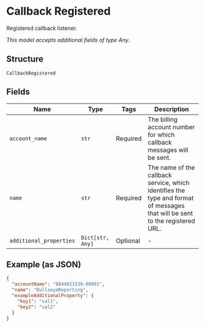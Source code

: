 
# Callback Registered

Registered callback listener.

*This model accepts additional fields of type Any.*

## Structure

`CallbackRegistered`

## Fields

| Name | Type | Tags | Description |
|  --- | --- | --- | --- |
| `account_name` | `str` | Required | The billing account number for which callback messages will be sent. |
| `name` | `str` | Required | The name of the callback service, which identifies the type and format of messages that will be sent to the registered URL. |
| `additional_properties` | `Dict[str, Any]` | Optional | - |

## Example (as JSON)

```json
{
  "accountName": "0844021539-00001",
  "name": "BullseyeReporting",
  "exampleAdditionalProperty": {
    "key1": "val1",
    "key2": "val2"
  }
}
```

